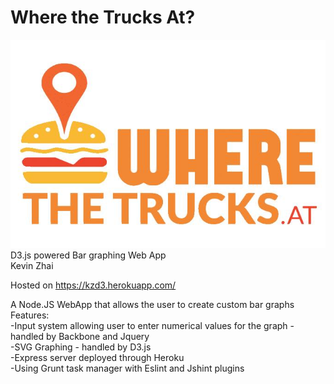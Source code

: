 # Where the Trucks At? <br />
![alt text](trucks.png "Example Interface")
D3.js powered Bar graphing Web App<br />
Kevin Zhai <br />

Hosted on https://kzd3.herokuapp.com/ <br />

A Node.JS WebApp that allows the user to create custom bar graphs <br />
Features: <br />
-Input system allowing user to enter numerical values for the graph - handled by Backbone and Jquery<br />
-SVG Graphing - handled by D3.js<br />
-Express server deployed through Heroku<br />
-Using Grunt task manager with Eslint and Jshint plugins<br />
